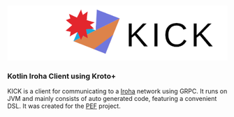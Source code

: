![icon](resources/images/icon-text.png)

### Kotlin Iroha Client using Kroto+

KICK is a client for communicating to a [Iroha](https://www.hyperledger.org/use/iroha) network using GRPC.
It runs on JVM and mainly consists of auto generated code, featuring a convenient DSL. It was created for the [PEF](https://github.com/pallocate/pef) project.
